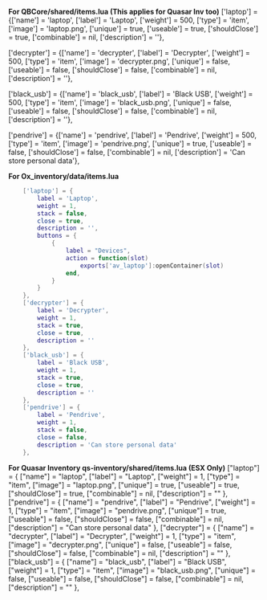**For QBCore/shared/items.lua (This applies for Quasar Inv too)**
['laptop'] = {['name'] = 'laptop', ['label'] = 'Laptop', ['weight'] = 500, ['type'] = 'item', ['image'] = 'laptop.png', ['unique'] = true, ['useable'] = true, ['shouldClose'] = true, ['combinable'] = nil, ['description'] = ''},

['decrypter'] = {['name'] = 'decrypter', ['label'] = 'Decrypter', ['weight'] = 500, ['type'] = 'item', ['image'] = 'decrypter.png', ['unique'] = false, ['useable'] = false, ['shouldClose'] = false, ['combinable'] = nil, ['description'] = ''},

['black_usb'] = {['name'] = 'black_usb', ['label'] = 'Black USB', ['weight'] = 500, ['type'] = 'item', ['image'] = 'black_usb.png', ['unique'] = false, ['useable'] = false, ['shouldClose'] = false, ['combinable'] = nil, ['description'] = ''},

['pendrive'] = {['name'] = 'pendrive', ['label'] = 'Pendrive', ['weight'] = 500, ['type'] = 'item', ['image'] = 'pendrive.png', ['unique'] = true, ['useable'] = false, ['shouldClose'] = false, ['combinable'] = nil, ['description'] = 'Can store personal data'},

**For Ox_inventory/data/items.lua**

```lua
    ['laptop'] = {
        label = 'Laptop',
        weight = 1,
        stack = false,
        close = true,
        description = '',
        buttons = {
            {
                label = "Devices",
                action = function(slot)
                    exports['av_laptop']:openContainer(slot)
                end,
            }
        }
    },
    ['decrypter'] = {
        label = 'Decrypter',
        weight = 1,
        stack = true,
        close = true,
        description = ''
    },
    ['black_usb'] = {
        label = 'Black USB',
        weight = 1,
        stack = true,
        close = true,
        description = ''
    },
    ['pendrive'] = {
        label = 'Pendrive',
        weight = 1,
        stack = false,
        close = false,
        description = 'Can store personal data'
    },
```

**For Quasar Inventory qs-inventory/shared/items.lua (ESX Only)**
["laptop"] = {
["name"] = "laptop",
["label"] = "Laptop",
["weight"] = 1,
["type"] = "item",
["image"] = "laptop.png",
["unique"] = true,
["useable"] = true,
["shouldClose"] = true,
["combinable"] = nil,
["description"] = ""
},
["pendrive"] = {
["name"] = "pendrive",
["label"] = "Pendrive",
["weight"] = 1,
["type"] = "item",
["image"] = "pendrive.png",
["unique"] = true,
["useable"] = false,
["shouldClose"] = false,
["combinable"] = nil,
["description"] = "Can store personal data"
},
["decrypter"] = {
["name"] = "decrypter",
["label"] = "Decrypter",
["weight"] = 1,
["type"] = "item",
["image"] = "decrypter.png",
["unique"] = false,
["useable"] = false,
["shouldClose"] = false,
["combinable"] = nil,
["description"] = ""
},
["black_usb"] = {
["name"] = "black_usb",
["label"] = "Black USB",
["weight"] = 1,
["type"] = "item",
["image"] = "black_usb.png",
["unique"] = false,
["useable"] = false,
["shouldClose"] = false,
["combinable"] = nil,
["description"] = ""
},
